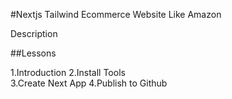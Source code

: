 #Nextjs Tailwind Ecommerce Website Like Amazon

Description

##Lessons

1.Introduction 
2.Install Tools  
3.Create Next App 
4.Publish to Github 